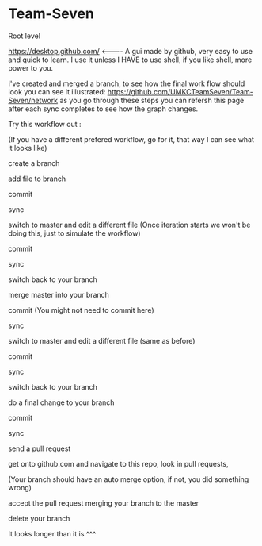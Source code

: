# Team-Seven
Root level

https://desktop.github.com/ <---- A gui made by github, very easy to use and quick to learn. 
I use it unless I HAVE to use shell, if you like shell, more power to you.

I've created and merged a branch, to see how the final work flow should look you can see it illustrated:
https://github.com/UMKCTeamSeven/Team-Seven/network
as you go through these steps you can refersh this page after each sync completes to see how the graph changes. 




Try this workflow out :   

(If you have a different prefered workflow, go for it, that way I can see what it looks like) 

create a branch

add file to branch

commit

sync

switch to master and edit a different file (Once iteration starts we won't be doing this, just to simulate the workflow)

commit

sync

switch back to your branch

merge master into your branch

commit (You might not need to commit here)

sync

switch to master and edit a different file (same as before)

commit

sync

switch back to your branch

do a final change to your branch

commit

sync

send a pull request 


get onto github.com and navigate to this repo, look in pull requests,

(Your branch should have an auto merge option, if not, you did something wrong)

accept the pull request merging your branch to the master

delete your branch

It looks longer than it is ^^^


